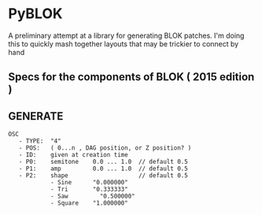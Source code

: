 # PyBLOK

A preliminary attempt at a library for generating BLOK patches. I'm doing this to quickly mash together layouts that may be trickier to connect by hand

## Specs for the components of BLOK ( 2015 edition )

## GENERATE 

```
OSC
   - TYPE: 	"4"
   - POS: 	( 0...n , DAG position, or Z position? )     
   - ID:	given at creation time
   - P0:    semitone	0.0 ... 1.0  // default 0.5
   - P1:    amp      	0.0 ... 1.0  // default 0.5
   - P2:	shape 					 // default 0.5
   			- Sine 		"0.000000" 				 
   			- Tri 		"0.333333"
   			- Saw		  "0.500000"
   			- Square	"1.000000"
```

